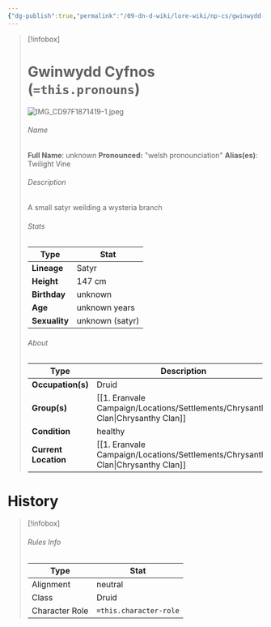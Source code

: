 ```yaml
---
{"dg-publish":true,"permalink":"/09-dn-d-wiki/lore-wiki/np-cs/gwinwydd-cyfnos/","tags":["NPC","feywild","druid"]}
---
```


> [!infobox]
> # Gwinwydd Cyfnos (`=this.pronouns`)
> ![IMG_CD97F1871419-1.jpeg](/img/user/z_Assets/IMG_CD97F1871419-1.jpeg)
> ###### Name
> **Full Name**:  unknown 
> **Pronounced:**  "welsh pronounciation"
> **Alias(es)**:  Twilight Vine
> ###### Description
> A small satyr weilding a wysteria branch
> ###### Stats
>  Type | Stat |
> ---|---|
> **Lineage** | Satyr |
> **Height** | 147 cm | 
> **Birthday** | unknown |
> **Age** | unknown years | 
> **Sexuality** | unknown (satyr) |
> ###### About
>  Type | Description |
> ---|---|
> **Occupation(s)** | Druid |
> **Group(s)** | [[1. Eranvale Campaign/Locations/Settlements/Chrysanthy Clan\|Chrysanthy Clan]] |
> **Condition** | healthy |
> **Current Location** | [[1. Eranvale Campaign/Locations/Settlements/Chrysanthy Clan\|Chrysanthy Clan]] |
# History

> [!infobox]
> ###### Rules Info
> Type |  Stat |
> ---|---|
> Alignment | neutral |
> Class | Druid |
> Character Role | `=this.character-role` |
